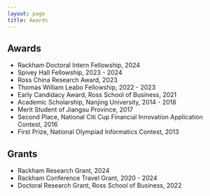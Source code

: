 ```yaml
---
layout: page
title: Awards
---
```


## Awards

- Rackham Doctoral Intern Fellowship, 2024
- Spivey Hall Fellowship, 2023 - 2024
- Ross China Research Award, 2023
- Thomas William Leabo Fellowship, 2022 - 2023
- Early Candidacy Award, Ross School of Business, 2021
- Academic Scholarship, Nanjing University, 2014 - 2018
- Merit Student of Jiangsu Province, 2017
- Second Place, National Citi Cup Financial Innovation Application Contest, 2016
- First Prize, National Olympiad Informatics Contest, 2013

## Grants
- Rackham Research Grant, 2024
- Rackham Conference Travel Grant, 2020 - 2024
- Doctoral Research Grant, Ross School of Business, 2022
